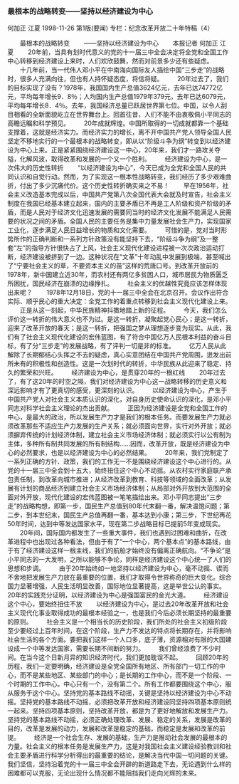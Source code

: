### 最根本的战略转变——坚持以经济建设为中心
何加正  江夏
1998-11-26
第1版(要闻)
专栏：纪念改革开放二十年特稿（4）

　　最根本的战略转变
　　——坚持以经济建设为中心
　　本报记者  何加正  江夏
　　20年前，当具有划时代意义的党的十一届三中全会决定将全党和全国工作中心转移到经济建设上来时，人们欢欣鼓舞，然而对前景多少还有些疑虑。
　　十几年前，当一代伟人邓小平在中南海向国际友人描绘中国“三步走”的战略时，很多人充满向往，但也有人持怀疑态度，将信将疑。
　　20年过去了，我们的目标实现了没有？1978年，我国国内生产总值3624亿元，去年已达74772亿元，平均每年增长9．8％；人均国内生产总值1979年379元，去年已达6079元，平均每年增长8．4％。去年，我国经济总量已跃居世界第七位。中国，以令人刮目相看的全新面貌屹立在世界舞台上。回首往昔，人们不能不由衷敬佩小平同志的高瞻远瞩和科学预见。
　　20年成就辉煌。中国所取得的一切成就都靠一个基础支撑着，这就是经济实力。而经济实力的增长，离不开中国共产党人领导全国人民坚定不移地实行的一个最根本的战略转变，即从以“阶级斗争为纲”转变到以经济建设为中心上来。正是紧紧围绕经济建设这一中心，20年来，我们才一路攻关夺隘，化解风波，取得改革和发展的一个又一个胜利。
　　经济建设为中心，是一次伟大的历史性转折
　　“以经济建设为中心”，今天已成为全党和全国人民的共同认识和自觉行动。然而，为了实现这一根本性战略转变，我们经历了多少艰难曲折，付出了多少沉痛代价。这个历史性转折确实来之不易！
　　早在1956年，社会主义改造基本完成以后，中国共产党第八次全国代表大会就及时宣告，社会主义制度在我国已经基本建立起来，国内的主要矛盾已不再是工人阶级和资产阶级的矛盾，而是人民对于经济文化迅速发展的需要同当时的经济文化发展不能满足人民需要的状况之间的矛盾。全国人民的主要任务是集中力量发展社会生产力，实现国家工业化，逐步满足人民日益增长的物质和文化需要。
　　可惜的是，党对当时形势所作的正确判断和一系列方针政策没有能坚持下去，“阶级斗争为纲”及一整套“左”的指导方针很快占了上风，社会主义现代化建设进程被一次次政治运动打断，经济建设被挤到了一边。这种状况在“文革”十年动乱中发展到极端，甚至喊出了“宁要社会主义的草，不要资本主义的苗”这样的荒唐口号。到改革开放前的1978年，新中国建立近30年，而农村还有两亿多贫困人口，城市居民为物质匮乏所困扰，国民经济在崩溃的边缘挣扎。
　　社会主义的优越性究竟应该怎样体现出来呢？
　　1978年12月18日，党的十一届三中全会在北京召开。会议作出符合实际、顺乎民心的重大决定：全党工作的着重点转移到社会主义现代化建设上来。
　　正是从这一刻起，中华民族精神抖擞地踏上新的征程。
　　今天，我们怎么评价这一转折的伟大意义也不为过。是这一转折，凝聚起党心民心；是这一转折，迎来了改革开放的春天；是这一转折，把强国之梦从理想逐步变为现实。从此，我们有了社会主义现代化建设的宏伟蓝图，有了符合中国亿万人民根本利益的奋斗目标，有了分“三步走”的发展战略，有了评判一切是非的标准。
　　亿万人民从此解除了长期郁结心头挥之不去的疑虑，真心实意团结在中国共产党周围，迸发出前所未有的积极性和创造性。这是一次划时代的转折，中华民族从此迎来了稳定、持久的繁荣和兴旺。
　　经济建设为中心，是贯穿20年的一根红线
　　20年过去了，有了这20年的时空之隔，我们对经济建设为中心这一战略转移的历史意义和深远影响才有了更真切的感受，更深刻的认识。
　　以经济建设为中心，产生于中国共产党人对社会主义本质认识的深化，对自身历史使命认识的深化，是邓小平同志对科学社会主义理论的杰出贡献。
　　正因为经济建设是全党和全国工作的中心，是最大的政治，所以发展生产力才是我们的根本任务。而要发展生产力就必须改革那些不适应生产力发展的生产关系；就必须面向世界，实行对外开放；就必须摒弃传统的计划经济体制，建立社会主义市场经济体制；就必须实行以公有制为主体，多种所有制共同发展的所有制结构……因而，改革开放，既是经济建设为中心的必然要求，也是以经济建设为中心的必然结果。
　　20年来，我们党制定了一系列正确的方针、政策，我们的工作无一不是围绕经济建设这个中心进行的。从党的十一届三中全会到十五大，始终扭住这个中心不动摇。从农村实行家庭联产承包责任制，到改革向城市推进；从经济改革到教育、科技等领域的全面改革；从发展有计划的商品经济到建立社会主义市场经济体制；从局部对外开放到大范围的全面对外开放，现代化建设的宏伟蓝图被一笔笔描绘出来。邓小平同志提出“三步走”的战略构想，即第一步，国民生产总值到80年代末翻一番，解决温饱问题；第二步，到本世纪末，国民生产总值再翻一番，基本达到小康；第三步，下世纪再花50年时间，达到中等发达国家水平，现在第二步战略目标已提前5年变成现实。
　　20年间，国际国内都发生了一些重大事件，我们也遇到过困难和曲折，在改革进程中也出现过各种看法，但由于有了“一个中心，两个基本点”的基本路线，由于有了经济建设这样一根主线，我们的航船才始终没有偏离正确航向。“不争论”是小平同志的一大发明，之所以能够不争论，同样是经济建设这个中心统一了人们的思想和步调。
　　由于20年始终如一地坚持以经济建设为中心，毫不动摇、锲而不舍地把发展生产力放在最重要的位置，我们才取得令世界称奇的巨大变化。综合国力显著增强，人民生活明显改善，国际地位显著提高，这是举世公认的事实。20年的实践充分证明，以经济建设为中心是强国富民的金光大道。
　　经济建设这个中心，要始终扭住不放
　　以经济建设为中心，是过去20年改革开放和社会主义现代化事业取得成功的最根本经验之一，也是我们今后必须长期坚持的最重要的原则。
　　社会主义是一个相当长的历史阶段，我们所处的社会主义初级阶段至少要经过上百年时间，在这个阶段，生产力不发达的特点将长期存在，并将影响社会生活的各个方面。要把我们这样一个人口多，底子薄，资源相对有限的大国建设成一个中等发达国家，需要长期不间断的努力。
　　我们曾经浪费了不少时间。在当今这个日新月异的知识经济时代，我们更加耽误不起。
　　回顾20年的历程，我们一定要明确，经济建设是全党全国所有地区、所有部门一切工作的中心，而不是某些地区、某些部门的中心；是长期的工作中心，而不是一个阶段、一个时期的工作中心。中心只有一个，没有第二个。所有工作都要围绕这个中心，服从服务于这个中心。坚持党的基本路线不动摇，关键是坚持以经济建设为中心不动摇。坚持党的基本路线不动摇，必须把改革开放和经济建设同坚持四项基本原则统一起来。坚持四项基本原则，坚持改革开放，都是为了更好地解放和发展生产力。坚持党的基本路线不动摇，必须正确处理改革、发展、稳定的关系，发展是改革的目的，改革是发展的动力，发展和改革是稳定的基础，而稳定是发展和改革的前提。
　　经济是一个社会生存、发展的基础，生产力是推动社会发展的最根本的力量。社会主义的根本任务是发展生产力，这是对我国社会主义建设经验教训和社会主要矛盾进行科学分析得出的最重要的结论，是解决当代中国一切问题的关键。我们坚信，坚持沿着党的十一届三中全会开辟的新道路走下去，无论遇到什么样的困难都可以克服，无论出现什么情况都不能阻挡我们走向光辉的未来。
